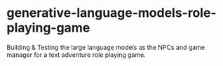 # generative-language-models-role-playing-game
Building & Testing the large language models as the NPCs and game manager for a text adventure role playing game.
